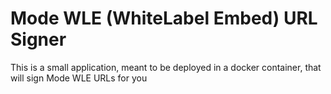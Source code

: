 # Mode WLE (WhiteLabel Embed) URL Signer

This is a small application, meant to be deployed in a docker container, that will sign Mode WLE URLs for you
